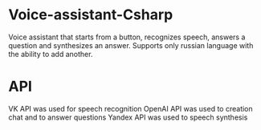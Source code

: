 # Voice-assistant-Csharp
Voice assistant that starts from a button, recognizes speech, answers a question and synthesizes an answer.
Supports only russian language with the ability to add another.
# API
VK API was used for speech recognition
OpenAI API was used to creation chat and to answer questions
Yandex API was used to speech synthesis
